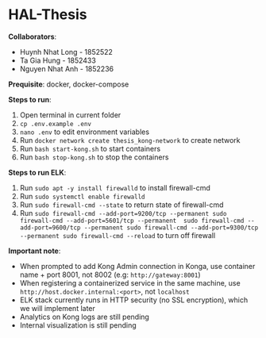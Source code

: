 # HAL-Thesis

<b>Collaborators</b>:
- Huynh Nhat Long       -       1852522
- Ta Gia Hung           -       1852433
- Nguyen Nhat Anh       -       1852236

<b>Prequisite</b>: docker, docker-compose

<b>Steps to run</b>:

1) Open terminal in current folder
2) `cp .env.example .env`
3) `nano .env` to edit environment variables
4) Run `docker network create thesis_kong-network` to create network
5) Run `bash start-kong.sh` to start containers
6) Run `bash stop-kong.sh` to stop the containers


<b>Steps to run ELK</b>:

1) Run `sudo apt -y install firewalld` to install firewall-cmd
2) Run `sudo systemctl enable firewalld`
3) Run `sudo firewall-cmd --state` to return state of firewall-cmd
4) Run `sudo firewall-cmd --add-port=9200/tcp --permanent
        sudo firewall-cmd --add-port=5601/tcp --permanent 
        sudo firewall-cmd --add-port=9600/tcp --permanent
        sudo firewall-cmd --add-port=9300/tcp --permanent
        sudo firewall-cmd --reload` to turn off firewall


<b>Important note</b>: 
- When prompted to add Kong Admin connection in Konga, use container name + port 8001, not 8002 (e.g: `http://gateway:8001`)
- When registering a containerized service in the same machine, use `http://host.docker.internal:<port>`, not `localhost`
- ELK stack currently runs in HTTP security (no SSL encryption), which we will implement later
- Analytics on Kong logs are still pending
- Internal visualization is still pending
